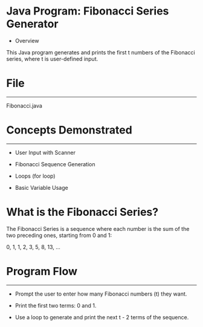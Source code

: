 # Java Program: Fibonacci Series Generator

* Overview

This Java program generates and prints the first t numbers of the Fibonacci series, where t is user-defined input.



# File
------
Fibonacci.java



# Concepts Demonstrated
-----------------------
* User Input with Scanner

* Fibonacci Sequence Generation

* Loops (for loop)

* Basic Variable Usage



# What is the Fibonacci Series?

The Fibonacci Series is a sequence where each number is the sum of the two preceding ones, starting from 0 and 1:

0, 1, 1, 2, 3, 5, 8, 13, ...



# Program Flow
--------------
* Prompt the user to enter how many Fibonacci numbers (t) they want.

* Print the first two terms: 0 and 1.

* Use a loop to generate and print the next t - 2 terms of the sequence.

